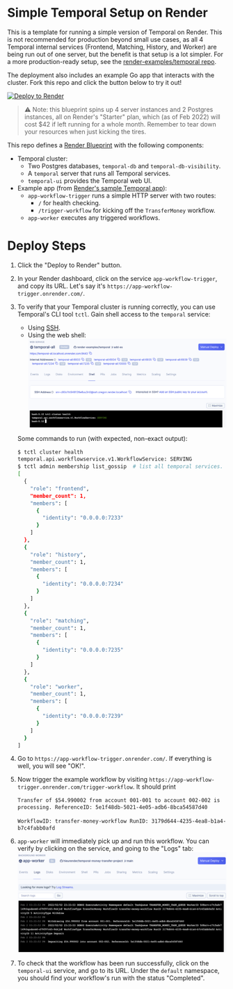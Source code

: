 # Simple Temporal Setup on Render

This is a template for running a simple version of Temporal on Render. This is not recommended for production beyond small use cases, as all 4 Temporal internal services (Frontend, Matching, History, and Worker) are being run out of one server, but the benefit is that setup is a lot simpler. For a more production-ready setup, see the [render-examples/temporal repo](https://github.com/render-examples/temporal).

The deployment also includes an example Go app that interacts with the cluster. Fork this repo and click the button below to try it out!

[![Deploy to Render](https://render.com/images/deploy-to-render-button.svg)](https://render.com/deploy)

> ⚠️ Note: this blueprint spins up 4 server instances and 2 Postgres instances, all on Render's "Starter" plan, which (as of Feb 2022) will cost $42 if left running for a whole month. Remember to tear down your resources when just kicking the tires.

This repo defines a [Render Blueprint](https://render.com/docs/blueprint-spec) with the following components:
- Temporal cluster:
    - Two Postgres databases, `temporal-db` and `temporal-db-visibility`.
    - A `temporal` server that runs all Temporal services.
    - `temporal-ui` provides the Temporal web UI.
- Example app (from [Render's sample Temporal app](https://github.com/render-examples/sample-temporal-app)):
    - `app-workflow-trigger` runs a simple HTTP server with two routes:
        - `/` for health checking.
        - `/trigger-workflow` for kicking off the `TransferMoney` workflow.
    - `app-worker` executes any triggered workflows.

# Deploy Steps

1. Click the "Deploy to Render" button.
2. In your Render dashboard, click on the service `app-workflow-trigger`, and copy its URL. Let's say it's `https://app-workflow-trigger.onrender.com/`.
3. To verify that your Temporal cluster is running correctly, you can use Temporal's CLI tool `tctl`. Gain shell access to the `temporal` service:
    - Using [SSH](https://render.com/docs/ssh).
    - Using the web shell:
      ![web-shell](./assets/temporal-shell.png)

   Some commands to run (with expected, non-exact output):
    ```bash
    $ tctl cluster health
    temporal.api.workflowservice.v1.WorkflowService: SERVING
    $ tctl admin membership list_gossip  # list all temporal services.
    [
      {
        "role": "frontend",
        "member_count": 1,
        "members": [
          {
            "identity": "0.0.0.0:7233"
          }
        ]
      },
      {
        "role": "history",
        "member_count": 1,
        "members": [
          {
            "identity": "0.0.0.0:7234"
          }
        ]
      },
      {
        "role": "matching",
        "member_count": 1,
        "members": [
          {
            "identity": "0.0.0.0:7235"
          }
        ]
      },
      {
        "role": "worker",
        "member_count": 1,
        "members": [
          {
            "identity": "0.0.0.0:7239"
          }
        ]
      }
    ]
    ```
4. Go to `https://app-workflow-trigger.onrender.com/`. If everything is well, you will see "OK!".
5. Now trigger the example workflow by visiting `https://app-workflow-trigger.onrender.com/trigger-workflow`. It should print
    ```
    Transfer of $54.990002 from account 001-001 to account 002-002 is processing. ReferenceID: 5e1f48db-5021-4e05-adb6-8bca54587d40

    WorkflowID: transfer-money-workflow RunID: 3179d644-4235-4ea8-b1a4-b7c4fabb0afd
    ```
6. `app-worker` will immediately pick up and run this workflow. You can verify by clicking on the service, and going to the "Logs" tab:
   ![app-worker-logs](./assets/worker-logs.png)
7. To check that the workflow has been run successfully, click on the `temporal-ui` service, and go to its URL. Under the `default` namespace, you should find your workflow's run with the status "Completed".
